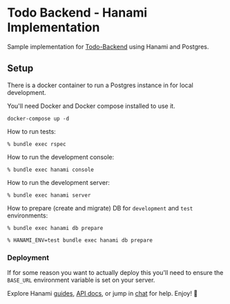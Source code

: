 # Todo Backend - Hanami Implementation

Sample implementation for [Todo-Backend](http://www.todobackend.com) using Hanami and Postgres.

## Setup

There is a docker container to run a Postgres instance in for local development.

You'll need Docker and Docker compose installed to use it.

```
docker-compose up -d
```

How to run tests:

```
% bundle exec rspec
```

How to run the development console:

```
% bundle exec hanami console
```

How to run the development server:

```
% bundle exec hanami server
```

How to prepare (create and migrate) DB for `development` and `test` environments:

```
% bundle exec hanami db prepare

% HANAMI_ENV=test bundle exec hanami db prepare
```

### Deployment

If for some reason you want to actually deploy this you'll need to ensure the `BASE_URL` environment variable is set on your server.

Explore Hanami [guides](http://hanamirb.org/guides/), [API docs](http://docs.hanamirb.org/1.2.0/), or jump in [chat](http://chat.hanamirb.org) for help. Enjoy! 🌸
